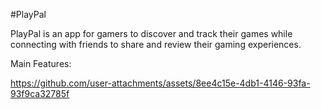 #PlayPal

PlayPal is an app for gamers to discover and track their games while connecting with friends to share and review their gaming experiences.

Main Features:


https://github.com/user-attachments/assets/8ee4c15e-4db1-4146-93fa-93f9ca32785f

